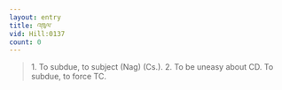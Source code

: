 ```yaml
---
layout: entry
title: འཁུལ་
vid: Hill:0137
count: 0
---
```

> 1\. To subdue, to subject (Nag) (Cs\.)\. 2\. To be uneasy about CD\. To subdue, to force TC\.


